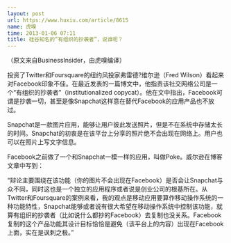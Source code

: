 ```yaml
---
layout: post
url: https://www.huxiu.com/article/8615
name: 虎嗅
time: 2013-01-06 07:11
title: 硅谷知名的“有组织的抄袭者”，说谁呢？
---
```

（原文来自BusinessInsider，由虎嗅编译）

投资了Twitter和Foursquare的纽约风投家弗雷德?维尔逊（Fred Wilson）看起来对Facebook印象不佳。在最近发表的一篇博文中，他指责该社交网络公司是一个“有组织的抄袭者”（institutionalized copycat）。他在文中指出，Facebook可谓是抄袭一切，甚至是像Snapchat这样意在替代Facebook的应用产品也不放过。

Snapchat是一款图片应用，能够让用户彼此发送照片，但是不在系统中存储太长的时间。Snapchat的初衷是在该平台上分享的照片绝不会出现在网络上。用户也可以在照片上写文字信息。

Facebook之前做了一个和Snapchat一模一样的应用，叫做Poke。威尔逊在博客文章中写到：

“辩论主要围绕在该功能（你的图片不会出现在Facebook）是否会让Snapchat与众不同，同时这也是一个独立的应用程序或者说是创业公司的根基所在。从Twitter和Foursquare的案例来看，我的观点是移动应用要算作移动操作系统的一种功能特性，Snapchat能够或者说有很大希望在移动操作系统中控制该功能，就算有组织的抄袭者（比如说什么都抄的Facebook）去复制也没关系。Facebook复制的这个产品功能其设计目标恰恰是避免（该平台上的内容）出现在Facebook上面，实在是讽刺之极。”


